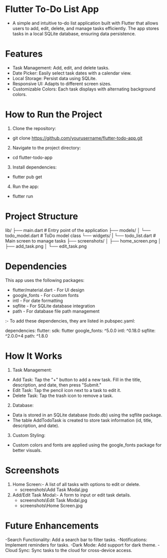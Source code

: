 # Flutter To-Do List App
 - A simple and intuitive to-do list application built with Flutter that allows users to add, edit, delete, and manage tasks efficiently. The app stores tasks in a local SQLite database, ensuring data persistence.

# Features
- Task Management: Add, edit, and delete tasks.
 - Date Picker: Easily select task dates with a calendar view.
 - Local Storage: Persist data using SQLite.
 - Responsive UI: Adapts to different screen sizes.
 - Customizable Colors: Each task displays with alternating background colors.

# How to Run the Project
1) Clone the repository:
 - git clone https://github.com/yourusername/flutter-todo-app.git
2) Navigate to the project directory:
 - cd flutter-todo-app
3) Install dependencies:
 - flutter pub get
4) Run the app:
 - flutter run

# Project Structure

lib/
├── main.dart            # Entry point of the application
├── models/
│   └── todo_model.dart  # ToDo model class
└── widgets/
|    └── todo_list.dart   # Main screen to manage tasks
├── screenshots/
│   ├── home_screen.png
│   ├── add_task.png
│   └── edit_task.png
    
# Dependencies
This app uses the following packages:
- flutter/material.dart - For UI design
- google_fonts - For custom fonts
- intl - For date formatting
- sqflite - For SQLite database integration
- path - For database file path management

:- To add these dependencies, they are listed in pubspec.yaml:

dependencies:
  flutter:
    sdk: flutter
  google_fonts: ^5.0.0
  intl: ^0.18.0
  sqflite: ^2.0.0+4
  path: ^1.8.0

# How It Works
1) Task Management:
 - Add Task: Tap the "+" button to add a new task. Fill in the title, description, and date, then press "Submit."
 - Edit Task: Tap the pencil icon next to a task to edit it.
 - Delete Task: Tap the trash icon to remove a task.
2) Database:
 - Data is stored in an SQLite database (todo.db) using the sqflite package.
 - The table AddTodoTask is created to store task information (id, title, description, and date).
3) Custom Styling:
 - Custom colors and fonts are applied using the google_fonts package for better visuals.

# Screenshots
1) Home Screen:- A list of all tasks with options to edit or delete.
   - screenshots\Add Task Modal.jpg
2) Add/Edit Task Modal:- A form to input or edit task details.
   - screenshots\Edit Task Modal.jpg
   - screenshots\Home Screen.jpg

# Future Enhancements
-Search Functionality: Add a search bar to filter tasks.
-Notifications: Implement reminders for tasks.
-Dark Mode: Add support for dark theme.
-Cloud Sync: Sync tasks to the cloud for cross-device access.

